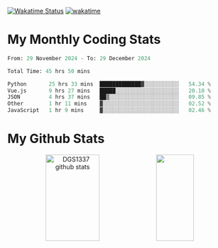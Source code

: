 [![Wakatime Status](https://github.com/noopurphalak/noopurphalak/workflows/wakatime-status-update/badge.svg)](https://github.com/noopurphalak/noopurphalak/actions/workflows/main.yml)
[![wakatime](https://wakatime.com/badge/user/80ace140-ef40-4fdd-b8ed-f3be3d2e1aea.svg)](https://wakatime.com/@80ace140-ef40-4fdd-b8ed-f3be3d2e1aea)

# My Monthly Coding Stats

<!--START_SECTION:waka-->

```python
From: 29 November 2024 - To: 29 December 2024

Total Time: 45 hrs 50 mins

Python       25 hrs 33 mins  █████████████▓░░░░░░░░░░░   54.34 %
Vue.js       9 hrs 27 mins   █████░░░░░░░░░░░░░░░░░░░░   20.10 %
JSON         4 hrs 37 mins   ██▒░░░░░░░░░░░░░░░░░░░░░░   09.85 %
Other        1 hr 11 mins    ▓░░░░░░░░░░░░░░░░░░░░░░░░   02.52 %
JavaScript   1 hr 9 mins     ▓░░░░░░░░░░░░░░░░░░░░░░░░   02.46 %
```

<!--END_SECTION:waka-->

# My Github Stats
<div style="text-align: center;">
  <img width="49%" height="195px" src="https://github-readme-stats-sigma-five.vercel.app/api?username=noopurphalak&show_icons=true&count_private=true&hide_border=true&title_color=00FFFF&icon_color=00FFFF&text_color=00FFFF&bg_color=0d1117" alt="DGS1337 github stats" />
  <img width="41%" height="195px" src="https://github-readme-stats-sigma-five.vercel.app/api/top-langs/?username=noopurphalak&layout=compact&hide_border=true&title_color=00FFFF&text_color=00FFFF&bg_color=0d1117" />
</div>
